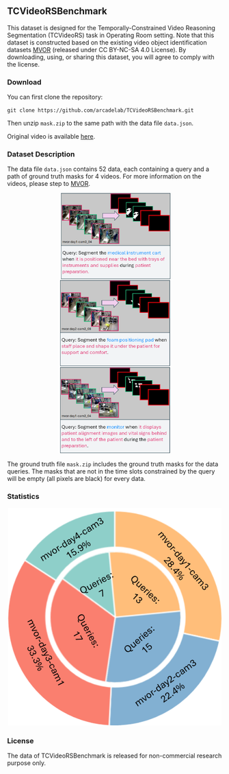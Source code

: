 ## TCVideoRSBenchmark

This dataset is designed for the Temporally-Constrained Video Reasoning Segmentation (TCVideoRS) task in Operating Room setting. Note that this dataset is constructed based on the existing video object identification datasets [MVOR](https://github.com/CAMMA-public/MVOR) (released under CC BY-NC-SA 4.0 License). By downloading, using, or sharing this dataset, you will agree to comply with the license. 

### Download
You can first clone the repository:
```
git clone https://github.com/arcadelab/TCVideoRSBenchmark.git
```
Then unzip ``mask.zip`` to the same path with the data file ``data.json``.

Original video is available [here](https://drive.google.com/drive/folders/1BxSNbxIduUUeXVFbZo_p4Lv4tsWk8gTV?usp=drive_link).

### Dataset Description
The data file ``data.json`` contains 52 data, each containing a query and a path of ground truth masks for 4 videos. For more information on the videos, please step to [MVOR](https://github.com/CAMMA-public/MVOR).

 <p align="center"><img src="asset/data_example1.png" height="200"> <img src="asset/data_example2.png" height="200"> <img src="asset/data_example3.png" height="200"></p>

The ground truth file ``mask.zip`` includes the ground truth masks for the data queries. The masks that are not in the time slots constrained by the query will be empty (all pixels are black) for every data.

### Statistics
 <p align="center"><img src="asset/stat.png" width="500"></p>

### License
The data of TCVideoRSBenchmark is released for non-commercial research purpose only.
